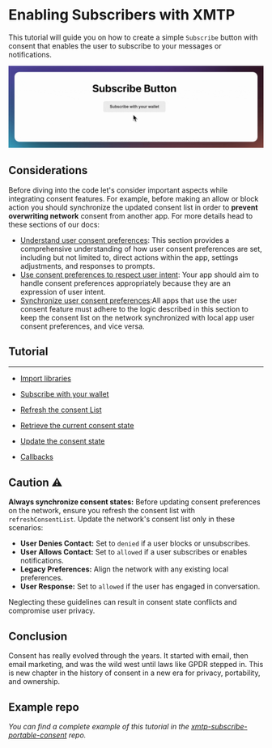 # Enabling Subscribers with XMTP

This tutorial will guide you on how to create a simple `Subscribe` button with consent that enables the user to subscribe to your messages or notifications.

![](animation.gif)

## Considerations

Before diving into the code let's consider important aspects while integrating consent features. For example, before making an allow or block action you should synchronize the updated consent list in order to **prevent overwriting network** consent from another app. For more details head to these sections of our docs:

- [Understand user consent preferences](https://xmtp.org/docs/build/user-consent#understand-user-consent-preferences): This section provides a comprehensive understanding of how user consent preferences are set, including but not limited to, direct actions within the app, settings adjustments, and responses to prompts.
- [Use consent preferences to respect user intent](https://xmtp.org/docs/build/user-consent#use-consent-preferences-to-respect-user-intent): Your app should aim to handle consent preferences appropriately because they are an expression of user intent.
- [Synchronize user consent preferences](https://xmtp.org/docs/build/user-consent#synchronize-user-consent-preferences):All apps that use the user consent feature must adhere to the logic described in this section to keep the consent list on the network synchronized with local app user consent preferences, and vice versa.

## Tutorial

---

- [Import libraries](https://junk-range-possible-git-portableconsenttutorials-xmtp-labs.vercel.app/docs/tutorials/portable-consent/subscribe#tutorial)

- [Subscribe with your wallet](https://junk-range-possible-git-portableconsenttutorials-xmtp-labs.vercel.app/docs/tutorials/portable-consent/subscribe#tutorial)

- [Refresh the consent List](https://junk-range-possible-git-portableconsenttutorials-xmtp-labs.vercel.app/docs/tutorials/portable-consent/subscribe#tutorial)

- [Retrieve the current consent state](https://junk-range-possible-git-portableconsenttutorials-xmtp-labs.vercel.app/docs/tutorials/portable-consent/subscribe#tutorial)

- [Update the consent state](https://junk-range-possible-git-portableconsenttutorials-xmtp-labs.vercel.app/docs/tutorials/portable-consent/subscribe#tutorial)

- [Callbacks](https://junk-range-possible-git-portableconsenttutorials-xmtp-labs.vercel.app/docs/tutorials/portable-consent/subscribe#tutorial)

## Caution :warning:

**Always synchronize consent states:** Before updating consent preferences on the network, ensure you refresh the consent list with `refreshConsentList`. Update the network's consent list only in these scenarios:

- **User Denies Contact:** Set to `denied` if a user blocks or unsubscribes.
- **User Allows Contact:** Set to `allowed` if a user subscribes or enables notifications.
- **Legacy Preferences:** Align the network with any existing local preferences.
- **User Response:** Set to `allowed` if the user has engaged in conversation.

Neglecting these guidelines can result in consent state conflicts and compromise user privacy.

## Conclusion

Consent has really evolved through the years. It started with email, then email marketing, and was the wild west until laws like GPDR stepped in. This is new chapter in the history of consent in a new era for privacy, portability, and ownership.

## Example repo

_You can find a complete example of this tutorial in the [xmtp-subscribe-portable-consent](https://github.com/fabriguespe/xmtp-subscribe-portable-consent) repo._
